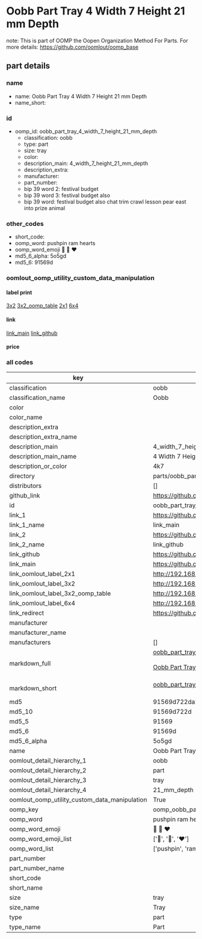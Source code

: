# Oobb Part Tray 4 Width 7 Height 21 mm Depth  

note: This is part of OOMP the Oopen Organization Method For Parts. For more details: https://github.com/oomlout/oomp_base

##  part details
  







### name
* name: Oobb Part Tray 4 Width 7 Height 21 mm Depth
* name_short: 
### id
* oomp_id: oobb_part_tray_4_width_7_height_21_mm_depth
  * classification: oobb
  * type: part
  * size: tray
  * color: 
  * description_main: 4_width_7_height_21_mm_depth
  * description_extra: 
  * manufacturer: 
  * part_number: 
  * bip 39 word 2: festival budget
  * bip 39 word 3: festival budget also
  * bip 39 word: festival budget also chat trim crawl lesson pear east into prize animal

### other_codes
* short_code: 
* oomp_word: pushpin ram hearts
* oomp_word_emoji :pushpin: :ram: :hearts:
* md5_6_alpha: 5o5gd
* md5_6: 91569d






### oomlout_oomp_utility_custom_data_manipulation
#### label print
[3x2](http://192.168.1.245:1112/?label=oomp%205o5gd)
[3x2_oomp_table](http://192.168.1.108:1112/?label=oomp%205o5gd)
[2x1](http://192.168.1.242:1112/?label=oomp%205o5gd)
[6x4](http://192.168.1.55:1112/?label=oomp%205o5gd)    

#### link

[link_main](https://github.com/oomlout/oomlout_oomp_version_1_messy/tree/main/parts/oobb_part_tray_4_width_7_height_21_mm_depth) [link_github](https://github.com/oomlout/oomlout_oomp_version_1_messy/tree/main/parts/oobb_part_tray_4_width_7_height_21_mm_depth)                             

#### price







### all codes 
| key | value |  
| --- | --- |  
| classification | oobb |  
| classification_name | Oobb |  
| color |  |  
| color_name |  |  
| description_extra |  |  
| description_extra_name |  |  
| description_main | 4_width_7_height_21_mm_depth |  
| description_main_name | 4 Width 7 Height 21 mm Depth |  
| description_or_color | 4k7 |  
| directory | parts/oobb_part_tray_4_width_7_height_21_mm_depth |  
| distributors | [] |  
| github_link | https://github.com/oomlout/oomlout_oomp_part_src/tree/main/parts/oobb_part_tray_4_width_7_height_21_mm_depth |  
| id | oobb_part_tray_4_width_7_height_21_mm_depth |  
| link_1 | https://github.com/oomlout/oomlout_oomp_version_1_messy/tree/main/parts/oobb_part_tray_4_width_7_height_21_mm_depth |  
| link_1_name | link_main |  
| link_2 | https://github.com/oomlout/oomlout_oomp_version_1_messy/tree/main/parts/oobb_part_tray_4_width_7_height_21_mm_depth |  
| link_2_name | link_github |  
| link_github | https://github.com/oomlout/oomlout_oomp_version_1_messy/tree/main/parts/oobb_part_tray_4_width_7_height_21_mm_depth |  
| link_main | https://github.com/oomlout/oomlout_oomp_version_1_messy/tree/main/parts/oobb_part_tray_4_width_7_height_21_mm_depth |  
| link_oomlout_label_2x1 | http://192.168.1.242:1112/?label=oomp%205o5gd |  
| link_oomlout_label_3x2 | http://192.168.1.245:1112/?label=oomp%205o5gd |  
| link_oomlout_label_3x2_oomp_table | http://192.168.1.108:1112/?label=oomp%205o5gd |  
| link_oomlout_label_6x4 | http://192.168.1.55:1112/?label=oomp%205o5gd |  
| link_redirect | https://github.com/oomlout/oomlout_oomp_version_1_messy/tree/main/parts/oobb_part_tray_4_width_7_height_21_mm_depth |  
| manufacturer |  |  
| manufacturer_name |  |  
| manufacturers | [] |  
| markdown_full | [oobb_part_tray_4_width_7_height_21_mm_depth](none)<br>[](none)<br>[Oobb Part Tray 4 Width 7 Height 21 Mm Depth](none)<br><br> |  
| markdown_short | [oobb_part_tray_4_width_7_height_21_mm_depth](none)<br><br> |  
| md5 | 91569d722da2100ccaf4526c0e8762a9 |  
| md5_10 | 91569d722d |  
| md5_5 | 91569 |  
| md5_6 | 91569d |  
| md5_6_alpha | 5o5gd |  
| name | Oobb Part Tray 4 Width 7 Height 21 mm Depth |  
| oomlout_detail_hierarchy_1 | oobb |  
| oomlout_detail_hierarchy_2 | part |  
| oomlout_detail_hierarchy_3 | tray |  
| oomlout_detail_hierarchy_4 | 21_mm_depth |  
| oomlout_oomp_utility_custom_data_manipulation | True |  
| oomp_key | oomp_oobb_part_tray_4_width_7_height_21_mm_depth |  
| oomp_word | pushpin ram hearts |  
| oomp_word_emoji | :pushpin: :ram: :hearts: |  
| oomp_word_emoji_list | [':pushpin:', ':ram:', ':hearts:'] |  
| oomp_word_list | ['pushpin', 'ram', 'hearts'] |  
| part_number |  |  
| part_number_name |  |  
| short_code |  |  
| short_name |  |  
| size | tray |  
| size_name | Tray |  
| type | part |  
| type_name | Part |  

